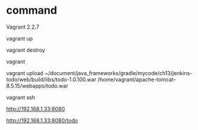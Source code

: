 
# command

Vagrant 2.2.7

vagrant up

vagrant destroy

vagrant


vagrant upload ~/document/java_frameworks/gradle/mycode/ch13/jenkins-todo/web/build/libs/todo-1.0.100.war /home/vagrant/apache-tomcat-8.5.15/webapps/todo.war


vagrant ssh


http://192.168.1.33:8080

http://192.168.1.33:8080/todo


